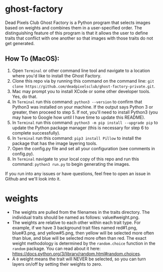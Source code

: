 # ghost-factory

Dead Pixels Club Ghost Factory is a Python program that selects images based on weights and combines them in a user-specified order.  The distinguishing feature of this program is that it allows the user to define traits that conflict with one another so that images with those traits do not get generated.

## How To (MacOS):
1. Open `Terminal` or other command line tool and navigate to a location where you'd like to install the Ghost Factory.
2. Clone this repo via by running this command on the command line:  `git clone https://github.com/deadpixelsclub/ghost-factory-private.git`.
3. Mac may prompt you to install XCode or some other developer tools.  Yes, do that. 
4. In `Terminal` run this command: `python3 --version` to confirm that Python3 was installed on your machine.  If the output says Python 3 or greater, then proceed to step 5.  If not, you'll need to install Python3 (you may have to Google how until I have time to update this README).
5. In `Terminal` run this command: `python3 -m pip install --upgrade pip` to update the Python package manager (this is necessary for step 6 to complete successfully).
6.  In `Terminal` run this command: `pip3 install Pillow` to install the package that has the image layering tools.
7. Open the config.py file and set all your configuration (see comments in config.py).
8. In `Terminal` navigate to your local copy of this repo and run this command: `python3 run.py` to begin generating the images.

If you run into any issues or have questions, feel free to open an issue in Github and we'll look into it.

# weights
- The weights are pulled from the filenames in the traits directory.  The individual traits should be named as follows:  value#weight.png.
- The weights are relative to each other within each trait type.  For example, if we have 3 background trait files named red#1.png, blue#3.png, and yellow#5.png, then yellow will be selected more often than blue, and blue will be selected more often than red.  The exact weight methodology is determined by the `random.choice` function in the `random` package.  You can read about it here:  https://docs.python.org/3/library/random.html#random.choices.
- A `0` weight means the trait will NEVER be selected, so you can turn layers on/off by setting their weights to zero.
